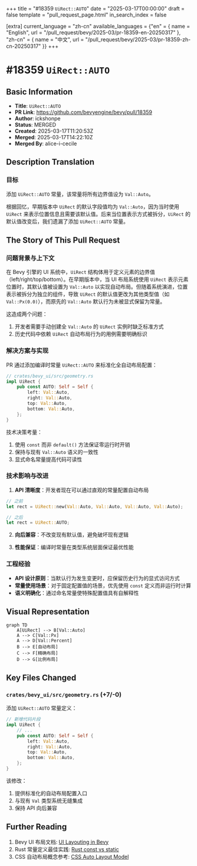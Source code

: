 +++
title = "#18359 `UiRect::AUTO`"
date = "2025-03-17T00:00:00"
draft = false
template = "pull_request_page.html"
in_search_index = false

[extra]
current_language = "zh-cn"
available_languages = {"en" = { name = "English", url = "/pull_request/bevy/2025-03/pr-18359-en-20250317" }, "zh-cn" = { name = "中文", url = "/pull_request/bevy/2025-03/pr-18359-zh-cn-20250317" }}
+++

# #18359 `UiRect::AUTO`

## Basic Information
- **Title**: `UiRect::AUTO`
- **PR Link**: https://github.com/bevyengine/bevy/pull/18359
- **Author**: ickshonpe
- **Status**: MERGED
- **Created**: 2025-03-17T11:20:53Z
- **Merged**: 2025-03-17T14:22:10Z
- **Merged By**: alice-i-cecile

## Description Translation
### 目标
添加 `UiRect::AUTO` 常量，该常量将所有边界值设为 `Val::Auto`。

根据回忆，早期版本中 `UiRect` 的默认字段值均为 `Val::Auto`，因为当时使用 `UiRect` 来表示位置信息且需要该默认值。后来当位置表示方式被拆分，`UiRect` 的默认值改变后，我们遗漏了添加 `UiRect::AUTO` 常量。

## The Story of This Pull Request

### 问题背景与上下文
在 Bevy 引擎的 UI 系统中，`UiRect` 结构体用于定义元素的边界值（left/right/top/bottom）。在早期版本中，当 UI 布局系统使用 `UiRect` 表示元素位置时，其默认值被设置为 `Val::Auto` 以实现自动布局。但随着系统演进，位置表示被拆分为独立的组件，导致 `UiRect` 的默认值更改为其他类型值（如 `Val::Px(0.0)`），而原先的 `Val::Auto` 默认行为未被显式保留为常量。

这造成两个问题：
1. 开发者需要手动创建全 `Val::Auto` 的 `UiRect` 实例时缺乏标准方式
2. 历史代码中依赖 `UiRect` 自动布局行为的用例需要明确标识

### 解决方案与实现
PR 通过添加编译时常量 `UiRect::AUTO` 来标准化全自动布局配置：

```rust
// crates/bevy_ui/src/geometry.rs
impl UiRect {
    pub const AUTO: Self = Self {
        left: Val::Auto,
        right: Val::Auto,
        top: Val::Auto,
        bottom: Val::Auto,
    };
}
```

技术决策考量：
1. 使用 `const` 而非 `default()` 方法保证零运行时开销
2. 保持与现有 `Val::Auto` 语义的一致性
3. 显式命名常量提高代码可读性

### 技术影响与改进
1. **API 清晰度**：开发者现在可以通过直观的常量配置自动布局
```rust
// 之前
let rect = UiRect::new(Val::Auto, Val::Auto, Val::Auto, Val::Auto);

// 之后
let rect = UiRect::AUTO;
```

2. **向后兼容**：不改变现有默认值，避免破坏现有逻辑

3. **性能保证**：编译时常量在类型系统层面保证最优性能

### 工程经验
- **API 设计原则**：当默认行为发生变更时，应保留历史行为的显式访问方式
- **常量使用场景**：对于固定配置值的场景，优先使用 `const` 定义而非运行时计算
- **语义明确化**：通过命名常量使特殊配置值具有自解释性

## Visual Representation

```mermaid
graph TD
    A[UiRect] --> B[Val::Auto]
    A --> C[Val::Px]
    A --> D[Val::Percent]
    B --> E[自动布局]
    C --> F[精确布局]
    D --> G[比例布局]
```

## Key Files Changed

### `crates/bevy_ui/src/geometry.rs` (+7/-0)
添加 `UiRect::AUTO` 常量定义：

```rust
// 新增代码片段
impl UiRect {
    // ...
    pub const AUTO: Self = Self {
        left: Val::Auto,
        right: Val::Auto,
        top: Val::Auto,
        bottom: Val::Auto,
    };
}
```

该修改：
1. 提供标准化的自动布局配置入口
2. 与现有 `Val` 类型系统无缝集成
3. 保持 API 向后兼容

## Further Reading
1. Bevy UI 布局文档: [UI Layouting in Bevy](https://bevyengine.org/learn/book/latest/ui/#layout)
2. Rust 常量定义最佳实践: [Rust const vs static](https://doc.rust-lang.org/std/keyword.const.html)
3. CSS 自动布局概念参考: [CSS Auto Layout Model](https://developer.mozilla.org/en-US/docs/Web/CSS/CSS_Flow_Layout)